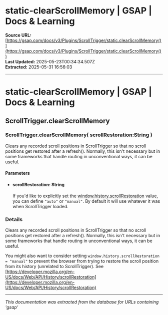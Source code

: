 # static-clearScrollMemory | GSAP | Docs & Learning

**Source URL:** [https://gsap.com/docs/v3/Plugins/ScrollTrigger/static.clearScrollMemory()](https://gsap.com/docs/v3/Plugins/ScrollTrigger/static.clearScrollMemory())  
**Last Updated:** 2025-05-23T00:34:34.507Z  
**Extracted:** 2025-05-31 16:56:03

---

# static-clearScrollMemory | GSAP | Docs & Learning

## ScrollTrigger.clearScrollMemory

### ScrollTrigger.clearScrollMemory( scrollRestoration:String )

Clears any recorded scroll positions in ScrollTrigger so that no scroll positions get restored after a refresh(). Normally, this isn't necessary but in some frameworks that handle routing in unconventional ways, it can be useful.

#### Parameters

*   #### **scrollRestoration**: String
    
    If you'd like to explicitly set the [window.history.scrollRestoration](https://developer.mozilla.org/en-US/docs/Web/API/History/scrollRestoration) value, you can define `"auto"` or `"manual"`. By default it will use whatever it was when ScrollTrigger loaded.
    

### Details[​](#details "Direct link to Details")

Clears any recorded scroll positions in ScrollTrigger so that no scroll positions get restored after a refresh(). Normally, this isn't necessary but in some frameworks that handle routing in unconventional ways, it can be useful.

You might also want to consider setting `window.history.scrollRestoration = "manual"` to prevent the browser from trying to restore the scroll position from its history (unrelated to ScrollTrigger). See [https://developer.mozilla.org/en-US/docs/Web/API/History/scrollRestoration](https://developer.mozilla.org/en-US/docs/Web/API/History/scrollRestoration)

---

*This documentation was extracted from the database for URLs containing 'gsap'*
